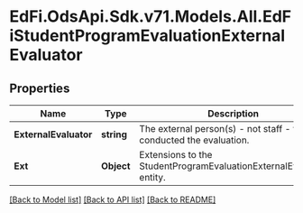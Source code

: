 # EdFi.OdsApi.Sdk.v71.Models.All.EdFiStudentProgramEvaluationExternalEvaluator

## Properties

Name | Type | Description | Notes
------------ | ------------- | ------------- | -------------
**ExternalEvaluator** | **string** | The external person(s) - not staff - that conducted the evaluation. | 
**Ext** | **Object** | Extensions to the StudentProgramEvaluationExternalEvaluator entity. | [optional] 

[[Back to Model list]](../README.md#documentation-for-models) [[Back to API list]](../README.md#documentation-for-api-endpoints) [[Back to README]](../README.md)

